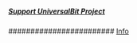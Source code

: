 ##### [Support UniversalBit Project](https://github.com/universalbit-dev/universalbit-dev/tree/main/support)

########################
[Info](https://www.haproxy.com/)

